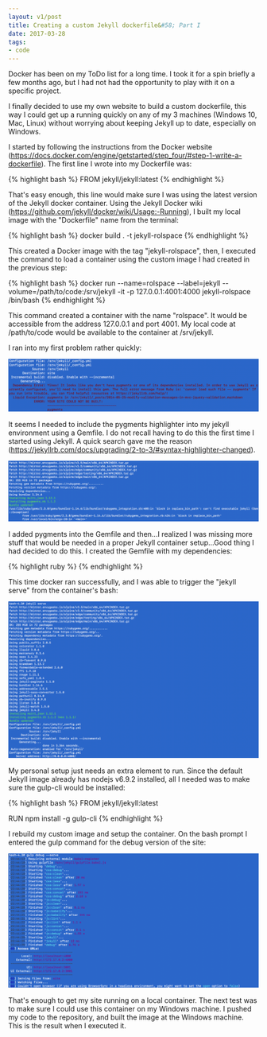 ```yaml
---
layout: v1/post
title: Creating a custom Jekyll dockerfile&#58; Part I
date: 2017-03-28
tags:
- code
---
```

Docker has been on my ToDo list for a long time. I took it for a spin briefly a few months ago, but I had not had the opportunity to play with it on a specific project.

I finally decided to use my own website to build a custom dockerfile, this way I could get up a running quickly on any of my 3 machines (Windows 10, Mac, Linux) without worrying about keeping Jekyll up to date, especially on Windows.

I started by following the instructions from the Docker website (https://docs.docker.com/engine/getstarted/step_four/#step-1-write-a-dockerfile). The first line I wrote into my Dockerfile was:

{% highlight bash %}
FROM jekyll/jekyll:latest
{% endhighlight %}

<!--more-->

That's easy enough, this line would make sure I was using the latest version of the Jekyll docker container. Using the Jekyll Docker wiki (https://github.com/jekyll/docker/wiki/Usage:-Running), I built my local image with the "Dockerfile" name from the terminal:

{% highlight bash %}
docker build . -t jekyll-rolspace
{% endhighlight %}

This created a Docker image with the tag "jekyll-rolspace", then, I executed the command to load a container using the custom image I had created in the previous step:

{% highlight bash %}
docker run --name=rolspace --label=jekyll --volume=/path/to/code:/srv/jekyll -it -p 127.0.0.1:4001:4000 jekyll-rolspace /bin/bash
{% endhighlight %}

This command created a container with the name "rolspace". It would be accessible from the address 127.0.0.1 and port 4001. My local code at /path/to/code would be available to the container at /srv/jekyll.

I ran into my first problem rather quickly:

<img class="center-block img-responsive" src="/assets/170328/jekyll-container-error-1.jpg" />

It seems I needed to include the pygments highlighter into my jekyll environment using a Gemfile. I do not recall having to do this the first time I started using Jekyll. A quick search gave me the reason (https://jekyllrb.com/docs/upgrading/2-to-3/#syntax-highlighter-changed).

<img class="center-block img-responsive" src="/assets/170328/jekyll-container-error-2.jpg" />

I added pygments into the Gemfile and then...I realized I was missing more stuff that would be needed in a proper Jekyll container setup...Good thing I had decided to do this. I created the Gemfile with my dependencies:

{% highlight ruby %}
{% endhighlight %}

This time docker ran successfully, and I was able to trigger the "jekyll serve" from the container's bash:

<img class="center-block img-responsive" src="/assets/170328/jekyll-container-success-1.jpg" />

My personal setup just needs an extra element to run. Since the default Jekyll image already has nodejs v6.9.2 installed, all I needed was to make sure the gulp-cli would be installed:

{% highlight bash %}
FROM jekyll/jekyll:latest

RUN npm install -g gulp-cli
{% endhighlight %}

I rebuild my custom image and setup the container. On the bash prompt I entered the gulp command for the debug version of the site:

<img class="center-block img-responsive" src="/assets/170328/jekyll-container-success-2.jpg" />

That's enough to get my site running on a local container. The next test was to make sure I could use this container on my Windows machine. I pushed my code to the repository, and built the image at the Windows machine. This is the result when I executed it.